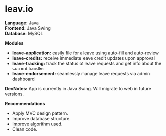 <h1> leav.io </h1>   

**Language:** Java  
**Frontend:** Java Swing  
**Database:** MySQL  

**Modules**  
* **leave-application:** easily file for a leave using auto-fill and auto-review  
* **leave-credits:** receive immediate leave credit updates upon approval  
* **leave-tracking:** track the status of leave requests and get info about the current handler  
* **leave-endorsement:** seamlessly manage leave requests via admin dashboard  

**DevNotes:** App is currently in Java Swing. Will migrate to web in future versions.  

**Recommendations**  
* Apply MVC design pattern.  
* Improve database structure.  
* Improve algorithm used.  
* Clean code.  

